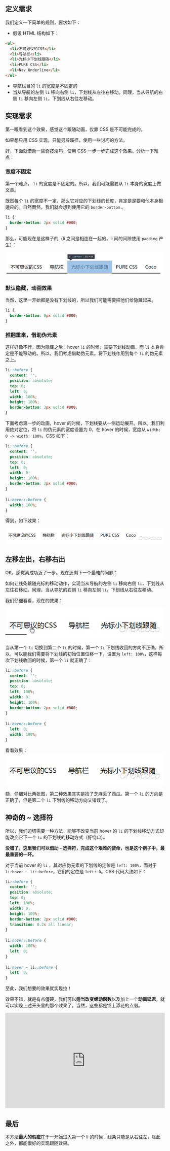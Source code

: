 ## 定义需求

我们定义一下简单的规则，要求如下：

- 假设 HTML 结构如下：

```html
<ul>
  <li>不可思议的CSS</li>
  <li>导航栏</li>
  <li>光标小下划线跟随</li>
  <li>PURE CSS</li>
  <li>Nav Underline</li>
</ul>
```

- 导航栏目的 `li` 的宽度是不固定的
- 当从导航的左侧 `li` 移向右侧 `li`，下划线从左往右移动。同理，当从导航的右侧 `li` 移向左侧 `li`，下划线从右往左移动。

## 实现需求

第一眼看到这个效果，感觉这个跟随动画，仅靠 CSS 是不可能完成的。

如果想只用 CSS 实现，只能另辟蹊径，使用一些讨巧的方法。

好，下面就借助一些奇技淫巧，使用 CSS 一步一步完成这个效果。分析一下难点：

### 宽度不固定

第一个难点， `li` 的宽度是不固定的。所以，我们可能需要从 `li` 本身的宽度上做文章。

既然每个 `li` 的宽度不一定，那么它对应的下划线的长度，肯定是是要和他本身相适应的。自然而然，我们就会想到使用它的 `border-bottom` 。

```css
li {
  border-bottom: 2px solid #000;
}
```

那么，可能现在是这样子的（li 之间是相连在一起的，li 间的间隙使用 `padding` 产生）：

![image](./img/37945781-6fed50f0-31b4-11e8-9d32-6ea3f455ad6e.png)

### 默认隐藏，动画效果

当然，这里一开始都是没有下划线的，所以我们可能需要把他们给隐藏起来。

```css
li {
  border-bottom: 0px solid #000;
}
```

### 推翻重来，借助伪元素

这样好像不行，因为隐藏之后，hover `li` 的时候，需要下划线动画，而 `li` 本身肯定是不能移动的。所以，我们考虑借助伪元素。将下划线作用到每个 `li` 的伪元素之上。

```css
li::before {
  content: '';
  position: absolute;
  top: 0;
  left: 0;
  width: 100%;
  height: 100%;
  border-bottom: 2px solid #000;
}
```

下面考虑第一步的动画，hover 的时候，下划线要从一侧运动展开。所以，我们利用绝对定位，将 `li` 的伪元素的宽度设置为 0，在 hover 的时候，宽度从 `width: 0 -> width: 100%`，CSS 如下：

```css
li::before {
  content: '';
  position: absolute;
  top: 0;
  left: 0;
  width: 0;
  height: 100%;
  border-bottom: 2px solid #000;
}

li:hover::before {
  width: 100%;
}
```

得到，如下效果：

![navunderline](./img/37947171-2a52c720-31bc-11e8-8791-dbe95b45cd6c.gif)

## 左移左出，右移右出

OK，感觉离成功近了一步。现在还剩下一个最难的问题：

如何让线条跟随光标的移动动作，实现当从导航的左侧 `li` 移向右侧 `li`，下划线从左往右移动。同理，当从导航的右侧 `li` 移向左侧 `li`，下划线从右往左移动。

我们仔细看看，现在的效果：

![twounderline](./img/37948755-3113c1c4-31c4-11e8-8472-2c85a645d56c.gif)

当从第一个 `li` 切换到第二个 `li` 的时候，第一个 `li` 下划线收回的方向不正确。所以，可以能我们需要将下划线的初始位置位移一下，设置为 `left: 100%`，这样每次下划线收回的时候，第一个 `li` 就正确了：

```css
li::before {
  content: '';
  position: absolute;
  top: 0;
  left: 100%;
  width: 0;
  height: 100%;
  border-bottom: 2px solid #000;
}

li:hover::before {
  left: 0;
  width: 100%;
}
```

看看效果：
![twounderline11](./img/37949000-421f606c-31c5-11e8-82c1-b200a7d5124f.gif)

额，仔细对比两张图，第二种效果其实是捡了芝麻丢了西瓜。第一个 `li` 的方向是正确了，但是第二个 `li` 下划线的移动方向又错误了。

## 神奇的 ~ 选择符

所以，我们迫切需要一种方法，能够不改变当前 hover 的 `li` 的下划线移动方式却能改变它下一个 `li` 的下划线的移动方式（好绕口）。

**没错了，这里我们可以借助 `~` 选择符，完成这个艰难的使命，也是这个例子中，最最重要的一环。**

对于当前 hover 的 `li` ，其对应伪元素的下划线的定位是 `left: 100%`，而对于 `li:hover ~ li::before`，它们的定位是 `left: 0`。CSS 代码大致如下：

```css
li::before {
  content: '';
  position: absolute;
  top: 0;
  left: 100%;
  width: 0;
  height: 100%;
  border-bottom: 2px solid #000;
  transition: 0.2s all linear;
}

li:hover::before {
  width: 100%;
  left: 0;
}

li:hover ~ li::before {
  left: 0;
}
```

至此，我们想要的效果就实现拉！

效果不错，就是有点僵硬，我们可以**适当改变缓动函数**以及加上一个**动画延迟**，就可以实现上述开头里的那个效果了。当然，这些都是锦上添花的点缀。

<iframe height="300" style="width: 100%;" scrolling="no" title="不可思议的CSS光标下划线跟随效果" src="https://codepen.io/mafqla/embed/dyrXazp?default-tab=html%2Cresult&editable=true&theme-id=light" frameborder="no" loading="lazy" allowtransparency="true" allowfullscreen="true">
  See the Pen <a href="https://codepen.io/mafqla/pen/dyrXazp">
  不可思议的CSS光标下划线跟随效果</a> by mafqla (<a href="https://codepen.io/mafqla">@mafqla</a>)
  on <a href="https://codepen.io">CodePen</a>.
</iframe>

## 最后

本方法**最大的瑕疵**在于一开始进入第一个 li 的时候，线条只能是从右往左，除此之外，都能很好的实现跟随效果。
